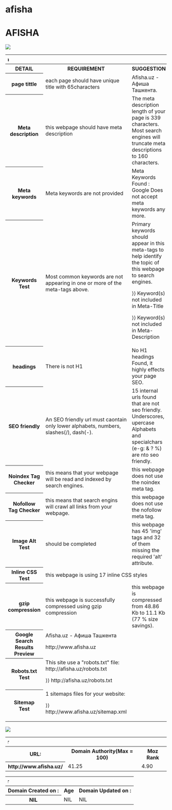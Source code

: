 # afisha
<!DOCTYPE html>
<html lang="en">
  <head>
    <meta charset="UTF-8">
    <meta name="viewport" content="width=device-width, initial-scale=1">
    <title>Afisha</title>
  </head>
  
  <body>
    <div class="container markdown-body">
      <h1 id="afisha">AFISHA</h1>


<img src="http://www.afisha.uz/stickers/i/afisha-stickers-fb.jpg">
<table>

<tbody><tr>
<th colspan="3"><marquee direction="right">Afisha</marquee></th>
</tr>

<tr>
<th>DETAIL</th>
<th>REQUIREMENT</th>
<th>SUGGESTION</th>
</tr>

<tr>
<th>page tittle</th>
<td>each page should have unique title with 65characters</td>
<td>Afisha.uz - Афиша Ташкента.</td>
</tr>

<tr>
<th>Meta description</th>
<td>this webpage should have meta description</td>
<td>The meta description length of your page is 339 characters. Most search engines will truncate meta descriptions to 160 characters.</td>
</tr>

<tr>
<th>Meta keywords</th>
<td>Meta keywords are not provided</td>
<td>Meta Keywords Found : Google Does not accept meta keywords any more.</td>
</tr>

<tr>
<th>Keywords Test</th>
<td>Most common keywords are not appearing in one or more of the meta-tags above.</td>
<td>Primary keywords should appear in this meta-tags to help identify the topic of this webpage to search engines.
<p>⟩⟩  Keyword(s) not included in Meta-Title
<p>⟩⟩  Keyword(s) not included in Meta-Description
</td>
</tr>

<tr>
<th>headings</th>
<td>There is not H1</td>
<td>No H1 headings Found, it highly effects your page SEO.</td>
</tr>

<tr>
<th>SEO friendly</th>
<td>An SEO friendly url must caontain only lower alphabets, numbers, slashes(/), dash(-).</td>
<td>15 internal urls found that are not seo friendly. Underscores, upercase Alphabets and specialchars (e-g: & ? %) are nto seo friendly.</td>
</tr>

<tr>
<th>Noindex Tag Checker</th>
<td>this means that your webpage will be read and indexed by search engines.</td>
<td>this webpage does not use the noindex meta tag.</td>
</tr>

<tr>
<th>Nofollow Tag Checker</th>
<td>this means that search engins will crawl all links from your webpage.</td>
<td>this webpage does not use the nofollow meta tag.</td>
</tr>

<tr>
<th>Image Alt Test</th>
<td>should be completed</td>
<td>this webpage has 45 'img' tags and 32 of them missing the required 'alt' attribute.</td>
</tr>

<tr>
<th>Inline CSS Test</th>
<td colspan="2">this webpage is using 17 inline CSS styles</td>
</tr>

<tr>
<th>gzip compression</th>
<td>this webpage is successfully compressed using gzip compression </td>
<td>this webpage is compressed from 48.86 Kb to 11.1 Kb (77 % size savings).</td>
</tr>

<tr>
<th>Google Search Results Preview</th>
<td colspan="2">Afisha.uz - Афиша Ташкента <p> http://www.afisha.uz
<p>
</td>
</tr>

<tr>
<th>Robots.txt Test</th>
<td colspan="2">This site use a "robots.txt" file: http://afisha.uz/robots.txt <p> ⟩⟩ http://afisha.uz/robots.txt
<p>
</td>
</tr>

<tr>
<th>Sitemap Test</th>
<td> 1 sitemaps files for your website: <p> ⟩⟩ http://www.afisha.uz/sitemap.xml
<p>
</td>
</tr>



</tbody></table>


<p>
<img src="http://download-telegram.ru/wp-content/uploads/2015/06/skachat-stikery-afisha-uz-tashmurad-bir-dlya-telegram-1.png">

<p>
<table>
<tbody>

<tr>
<th colspan="3"><marquee direction="right">MozRank Checker</marquee></th>
</tr>

<tr>
<th>URL:</th>
<th>Domain Authority(Max = 100)</th>
<th>Moz Rank</th>
</tr>

<tr>
<th>http://www.afisha.uz/</th>
<td>41.25</td>
<td>4.90</td>
</tr>

</tbody>
</table>


<table>
<tbody>

<tr>
<th colspan="3"><marquee direction="right">Domain Age Checker</marquee></th>
</tr>

<tr>
<th>Domain Created on :</th>
<th>Age</th>
<th>Domain Updated on :</th>
</tr>

<tr>
<th>NIL</th>
<td>NIL</td>
<td>NIL</td>
</tr>

</tbody>
</table>


</div>
</body></html>
